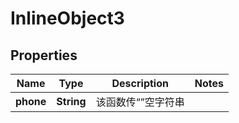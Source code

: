

# InlineObject3

## Properties

Name | Type | Description | Notes
------------ | ------------- | ------------- | -------------
**phone** | **String** | 该函数传“”空字符串 | 



